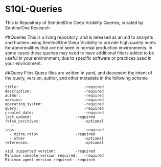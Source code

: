 # S1QL-Queries
This is Repository of SentinelOne Deep Visibility Queries, curated by SentinelOne Research

##Queries
This is a living repository, and is released as an aid to analysts and hunters using SentinelOne Deep Visibility to provide high quality hunts for abnormalities that are not seen in normal production environments. In some cases these queries may need to have additional filters added to be useful in your environment, due to specific software or practices used in your environment. 

##Query Files
Query files are written in yaml, and document the intent of the query, version, author, and other metadata in the following schema
```
title:                  			-required
description:            			-required
author:                 			-required
version:							-required
operating_system:       			-required
query:                  			-required
created_date:                   	-required
last_update:               		-required
false_positives:        			-optional
   - 
tags:                   			-required
  - mitre.<ttp>					-required
  - other							-optional
references:             			-optional
   -
s1ql supported version:			-required
Minimum console version required:	-required
Minimum agent version required:	-required

```
